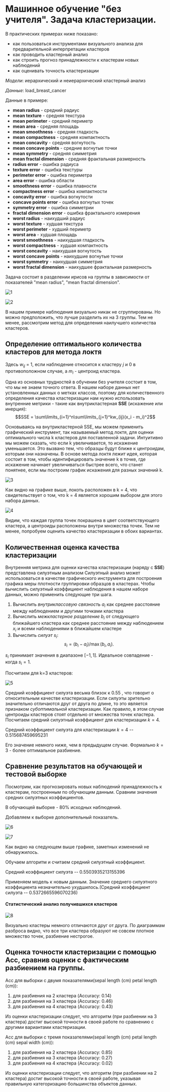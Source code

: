 # Машинное обучение "без учителя". Задача кластеризации. 

В практических примерах ниже показано:   

* как пользоваться инструментами визуального анализа для предварительной интерпретации кластеров 
* как проводить кластерный анализ 
* как строить прогноз принадлежности к кластерам новых наблюдений
* как оценивать точность кластеризации

*Модели*: иерархический и неиерархический кластерный анализ

*Данные*: load_breast_cancer

Данные в примере:
* **mean radius** - средний радиус
* **mean texture** - средняя текстура
* **mean perimeter** - средний периметр
* **mean area** - средняя площадь
* **mean smoothness** - средняя гладкость
* **mean compactness** - средняя компактность
* **mean concavity** - средняя вогнутость
* **mean concave points** - средние вогнутые точки
* **mean symmetry** - средняя симметрия
* **mean fractal dimension** - средняя фрактальная размерность
* **radius error** - ошибка радиуса
* **texture error** - ошибка текстуры
* **perimeter error** - ошибка периметра
* **area error** - ошибка области
* **smoothness error** - ошибка плавности
* **compactness error** - ошибка компактности
* **concavity error** - ошибка вогнутости
* **concave points error** - ошибка вогнутых точек
* **symmetry error** - ошибка симметрии
* **fractal dimension error** - ошибка фрактального измерения
* **worst radius** - наихудший радиус
* **worst texture** - худшая текстура
* **worst perimeter** - худший периметр
* **worst area** - худшая площадь
* **worst smoothness** - наихудшая гладкость
* **worst compactness** - худшая компактность
* **worst concavity** - наихудшая вогнутость
* **worst concave points** - наихудшие вогнутые точки
* **worst symmetry** - наихудшая симметрия
* **worst fractal dimension** - наихудшее фрактальная размерность

Задача состоит в разделении ирисов на группы в зависимости от показателей "mean radius", "mean fractal dimension".

![1](https://user-images.githubusercontent.com/94290501/225143509-8d059027-ebb0-47f4-a9e1-2ffff2b49e2c.jpg)

![2](https://user-images.githubusercontent.com/94290501/225143554-9bfb4146-be62-4bf1-b924-1f70e8686501.jpg)

В нашем примере наблюдения визуально никак не сгруппированы. Но можно предположить, что лучше разделить их на 3 группы. Тем не менее, рассмотрим метод для определения наилучшего количества кластеров.

## Определение оптимального количества кластеров для метода локтя

Здесь $w_{ij}$ = 1, если наблюдение относится к кластеру $j$ и 0 в противоположном случае, а $m_i$ - центроид кластера.

Одна из основных трудностей в обучении без учителя состоит в том, что мы не знаем точного ответа. В нашем наборе данных нет 
установленных данных о метках классов, поэтому для количественного определения качества кластеризации нам нужно использовать внутренние метрики - такие как внутрикластерная **SSE** (искажение или инерция):
$$SSE = \sum\limits_{i=1}^n\sum\limits_{j=1}^kw_{ij}(x_i - m_i)^2$$

Основываясь на внутрикластерной SSE, мы можем применить графический инструмент,
так называемый метод локтя, для оценки оптимального числа k кластеров для поставленной задачи. 
Интуитивно мы можем сказать, что если k увеличивается, то искажение уменьшается. 
Это вызвано тем, что образцы будут ближе к центроидам, которым они назначены. 
В основе метода локтя лежит идея, которая состоит в том, чтобы идентифицировать значение k в точке,
где искажение начинает увеличиваться быстрее всего, что станет понятнее, если мы построим график искажения для разных значений k.

![3](https://user-images.githubusercontent.com/94290501/225143625-49c5ff7e-dbfd-41fc-9b20-86a0b38eeac9.jpg)

Как видно на графике выше, локоть расположен в k = 4, что свидетельствует о том, что k = 4 является хорошим выбором для этого набора данных.

![4](https://user-images.githubusercontent.com/94290501/225143660-2ad5a81c-d410-4a10-8c62-a63334fb5a0a.jpg)

Видим, что каждая группа точек покрашена в цвет соответствующего кластера, а центроиды расположены внутри множества точек. Тем не менее, попробуем оценить качество кластеризации в обоих вариантах.

## Количественная оценка качества кластеризации

Внутренняя метрика для оценки качества кластеризации (наряду с **SSE**) представлена силуэтным анализом
Силуэтный анализ может использоваться в качестве графического инструмента для построения графика меры плотности группировки образцов в кластерах. 
Чтобы вычислить силуэтный коэффициент наблюдения в нашем наборе данных, можно применить следующие три шага. 
1. Вычислить *внутриклассовую связность* $a_i$ как среднее расстояние между наблюдением и другими точками кластера
2. Вычислить *межкластерное разделение* $b_i$ от следующего ближайшего кластера как среднее расстояние между наблюдением $х_i$ и всеми наблюдениями в ближайшем кластере
3. Вычислить *силуэт* $s_i$:
$$s_i = (b_i - a_i)/\max(b_i,a_i).$$

$s_i$ принимает значения в диапазоне $[-1, 1]$. Идеальное совпадение - когда $s_i = 1.$

Посчитаем для k=3 кластеров:

![5](https://user-images.githubusercontent.com/94290501/225143705-430e58da-f1df-4f83-a749-60c92e150571.jpg)

Средний коэффициент силуэта весьма близок к 0.55 , что говорит о относительным качестве кластеризации.
Если силуэты зрительно значительно отличаются друг от друга по длине, то это является признаком *субоптимальной* кластеризации. Как правило, в этом случае центроиды кластеров стоят отдельно от множества точек кластера. 
Посчитаем средний силуэтный коэффициент для кластеризации $k=4$. 

Средний коэффициент силуэта для кластеризации $k=4$  --  0.515687459695231

Его значение немного ниже, чем в предыдущем случае. Формально $k=3$ - более оптимальное разбиение.

## Сравнение результатов на обучающей и тестовой выборке
Посмотрим, как прогнозировать новых наблюдений принадлежность к кластерам, построенным по обучающим данным. Сравним значения средних силуэтных коэффициентов.

В обучающей выборке - 80% исходных наблюдений.

Добавляем к выборке дополнительный показатель.

![6](https://user-images.githubusercontent.com/94290501/225143744-3f7741ec-32f0-403d-b27d-997a6044cacc.jpg)

![7](https://user-images.githubusercontent.com/94290501/225143770-5e9e60c5-2549-45c7-94f2-0b490805951c.jpg)

Как видно на следующем выше графике, заметных изменений не обнаружилось.

Обучаем алгоритм и считаем средний силуэтный коэффициент.

Средний коэффициент силуэта --  0.5503935213155396

Применяем модель к новым данным. Значение среднего силуэтного коэффициента незначительно ухудшилось.(Средний коэффициент силуэта --  0.5372665596070236)

#### Статистический анализ получившихся кластеров

![8](https://user-images.githubusercontent.com/94290501/225143833-7c677df8-1d04-47a2-898c-0ad9ced30577.jpg)

Визуально кластеры немного отличаются друг от друга. По диаграммам разброса видно, что все три кластера образуют не совсем плотное множество точек, разбиение нестрогое.

## Оценка точности кластеризации с помощью Acc, сравнив оценки с фактическим разбиением на группы.

Acc для выборки с двумя показателями(sepal length (cm) petal length (cm)):
1) для разбиения на 2 кластера (Accuracy: 0.14)
2) для разбиения на 3 кластера (Accuracy: 0.46)
3) для разбиения на 4 кластера (Accuracy: 0.43)

Из оценки кластеризации следует, что алгоритм (при разбиении на 3 кластера) достиг высокой точности в своей работе по сравнению с другими вариантами кластеризации.

Acc для выборки с тремя показателями(sepal length (cm) petal length (cm) sepal width (cm)):
1) для разбиения на 2 кластера (Accuracy: 0.85)
2) для разбиения на 3 кластера (Accuracy: 0.27)
3) для разбиения на 4 кластера (Accuracy: 0.02)

Из оценки кластеризации следует, что алгоритм (при разбиении на 2 кластера) достиг высокой точности в своей работе, указывая правильную категоризацию большинства объектов данных.


